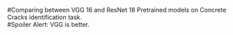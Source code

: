 #Comparing between VGG 16 and ResNet 18 Pretrained models on Concrete Cracks identification task.<br />
#Spoiler Alert: VGG is better.
